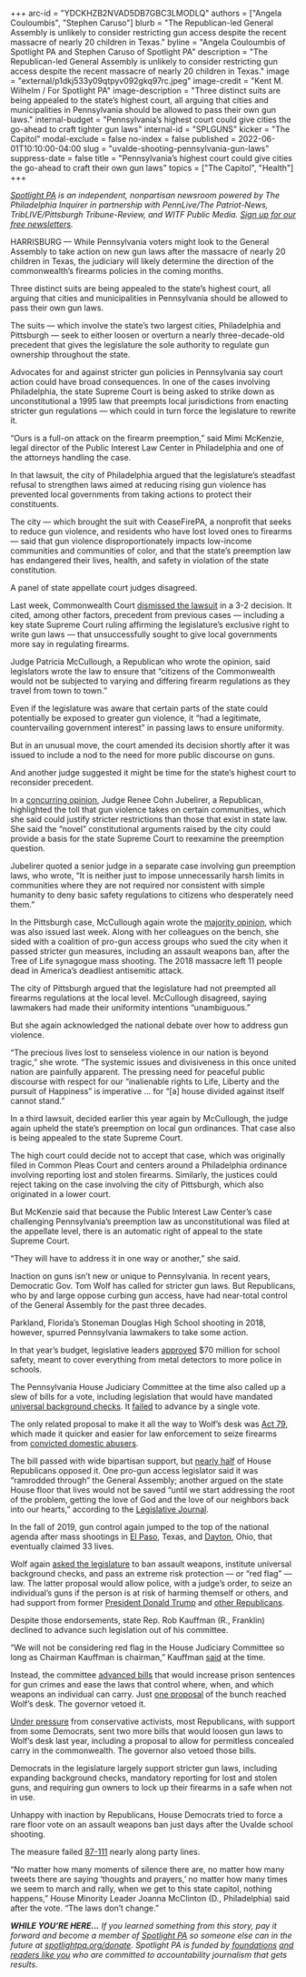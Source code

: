 +++
arc-id = "YDCKHZB2NVAD5DB7GBC3LMODLQ"
authors = ["Angela Couloumbis", "Stephen Caruso"]
blurb = "The Republican-led General Assembly is unlikely to consider restricting gun access despite the recent massacre of nearly 20 children in Texas."
byline = "Angela Couloumbis of Spotlight PA and Stephen Caruso of Spotlight PA"
description = "The Republican-led General Assembly is unlikely to consider restricting gun access despite the recent massacre of nearly 20 children in Texas."
image = "external/p1dkj533y09qtpyv092gkq97rc.jpeg"
image-credit = "Kent M. Wilhelm / For Spotlight PA"
image-description = "Three distinct suits are being appealed to the state’s highest court, all arguing that cities and municipalities in Pennsylvania should be allowed to pass their own gun laws."
internal-budget = "Pennsylvania’s highest court could give cities the go-ahead to craft tighter gun laws"
internal-id = "SPLGUNS"
kicker = "The Capitol"
modal-exclude = false
no-index = false
published = 2022-06-01T10:10:00-04:00
slug = "uvalde-shooting-pennsylvania-gun-laws"
suppress-date = false
title = "Pennsylvania’s highest court could give cities the go-ahead to craft their own gun laws"
topics = ["The Capitol", "Health"]
+++

<a href="https://www.spotlightpa.org/"><i>Spotlight PA</i></a><i> is an independent, nonpartisan newsroom powered by The Philadelphia Inquirer in partnership with PennLive/The Patriot-News, TribLIVE/Pittsburgh Tribune-Review, and WITF Public Media. </i><a href="https://www.spotlightpa.org/newsletters"><i>Sign up for our free newsletters</i></a><i>.</i>

HARRISBURG — While Pennsylvania voters might look to the General Assembly to take action on new gun laws after the massacre of nearly 20 children in Texas, the judiciary will likely determine the direction of the commonwealth’s firearms policies in the coming months.

Three distinct suits are being appealed to the state’s highest court, all arguing that cities and municipalities in Pennsylvania should be allowed to pass their own gun laws.

The suits — which involve the state’s two largest cities, Philadelphia and Pittsburgh — seek to either loosen or overturn a nearly three-decade-old precedent that gives the legislature the sole authority to regulate gun ownership throughout the state.

Advocates for and against stricter gun policies in Pennsylvania say court action could have broad consequences. In one of the cases involving Philadelphia, the state Supreme Court is being asked to strike down as unconstitutional a 1995 law that preempts local jurisdictions from enacting stricter gun regulations — which could in turn force the legislature to rewrite it.

<script src="https://www.spotlightpa.org/embed.js" async></script><div data-spl-embed-version="1" data-spl-src="https://www.spotlightpa.org/embeds/newsletter/"></div>

“Ours is a full-on attack on the firearm preemption,” said Mimi McKenzie, legal director of the Public Interest Law Center in Philadelphia and one of the attorneys handling the case.

In that lawsuit, the city of Philadelphia argued that the legislature’s steadfast refusal to strengthen laws aimed at reducing rising gun violence has prevented local governments from taking actions to protect their constituents.

The city — which brought the suit with CeaseFirePA, a nonprofit that seeks to reduce gun violence, and residents who have lost loved ones to firearms — said that gun violence disproportionately impacts low-income communities and communities of color, and that the state’s preemption law has endangered their lives, health, and safety in violation of the state constitution.

A panel of state appellate court judges disagreed.

Last week, Commonwealth Court <a href="https://www.pubintlaw.org/wp-content/uploads/2022/05/22.05.27-Amended-Opinion.pdf">dismissed the lawsuit</a> in a 3-2 decision. It cited, among other factors, precedent from previous cases — including a key state Supreme Court ruling affirming the legislature’s exclusive right to write gun laws — that unsuccessfully sought to give local governments more say in regulating firearms.

Judge Patricia McCullough, a Republican who wrote the opinion, said legislators wrote the law to ensure that “citizens of the Commonwealth would not be subjected to varying and differing firearm regulations as they travel from town to town.”

Even if the legislature was aware that certain parts of the state could potentially be exposed to greater gun violence, it “had a legitimate, countervailing government interest” in passing laws to ensure uniformity.

But in an unusual move, the court amended its decision shortly after it was issued to include a nod to the need for more public discourse on guns.

And another judge suggested it might be time for the state’s highest court to reconsider precedent.

In a <a href="https://www.pubintlaw.org/wp-content/uploads/2022/05/22.05.26-Concurring-Opinion.pdf">concurring opinion</a>, Judge Renee Cohn Jubelirer, a Republican, highlighted the toll that gun violence takes on certain communities, which she said could justify stricter restrictions than those that exist in state law. She said the “novel” constitutional arguments raised by the city could provide a basis for the state Supreme Court to reexamine the preemption question.

Jubelirer quoted a senior judge in a separate case involving gun preemption laws, who wrote, “It is neither just to impose unnecessarily harsh limits in communities where they are not required nor consistent with simple humanity to deny basic safety regulations to citizens who desperately need them.”

In the Pittsburgh case, McCullough again wrote the <a href="https://assets.nationbuilder.com/firearmspolicycoalition/pages/5237/attachments/original/1653659153/FOAC_v_Pittsburgh_Opinion.pdf?1653659153">majority opinion</a>, which was also issued last week. Along with her colleagues on the bench, she sided with a coalition of pro-gun access groups who sued the city when it passed stricter gun measures, including an assault weapons ban, after the Tree of Life synagogue mass shooting. The 2018 massacre left 11 people dead in America’s deadliest antisemitic attack.

The city of Pittsburgh argued that the legislature had not preempted all firearms regulations at the local level. McCullough disagreed, saying lawmakers had made their uniformity intentions “unambiguous.”

But she again acknowledged the national debate over how to address gun violence.

“The precious lives lost to senseless violence in our nation is beyond tragic,” she wrote. “The systemic issues and divisiveness in this once united nation are painfully apparent. The pressing need for peaceful public discourse with respect for our “inalienable rights to Life, Liberty and the pursuit of Happiness” is imperative … for “[a] house divided against itself cannot stand.”

In a third lawsuit, decided earlier this year again by McCullough, the judge again upheld the state’s preemption on local gun ordinances. That case also is being appealed to the state Supreme Court.

The high court could decide not to accept that case, which was originally filed in Common Pleas Court and centers around a Philadelphia ordinance involving reporting lost and stolen firearms. Similarly, the justices could reject taking on the case involving the city of Pittsburgh, which also originated in a lower court.

But McKenzie said that because the Public Interest Law Center’s case challenging Pennsylvania’s preemption law as unconstitutional was filed at the appellate level, there is an automatic right of appeal to the state Supreme Court.

“They will have to address it in one way or another,” she said.

Inaction on guns isn’t new or unique to Pennsylvania. In recent years, Democratic Gov. Tom Wolf has called for stricter gun laws. But Republicans, who by and large oppose curbing gun access, have had near-total control of the General Assembly for the past three decades.

Parkland, Florida’s Stoneman Douglas High School shooting in 2018, however, spurred Pennsylvania lawmakers to take some action.

In that year’s budget, legislative leaders <a href="https://web.archive.org/20220601161107/https://www.psba.org/2018/06/statement-2018-19-state-budget/">approved</a> $70 million for school safety, meant to cover everything from metal detectors to more police in schools.

The Pennsylvania House Judiciary Committee at the time also called up a slew of bills for a vote, including legislation that would have mandated <a href="https://billypenn.com/2018/07/13/universal-background-checks-failed-by-1-vote-but-gun-control-supporters-could-still-win/">universal background checks</a>. It <a href="https://www.legis.state.pa.us/cfdocs/legis/RCC/PUBLIC/listVoteSummaryH.cfm?sYear=2017&sInd=0&cteeCde=24&theDate=06/20/2018&RollCallId=1764">failed</a> to advance by a single vote.

The only related proposal to make it all the way to Wolf’s desk was <a href="https://www.legis.state.pa.us/cfdocs/legis/li/uconsCheck.cfm?yr=2018&sessInd=0&act=79">Act 79,</a> which made it quicker and easier for law enforcement to seize firearms from <a href="https://whyy.org/articles/new-pa-gun-restrictions-in-domestic-abuse-cases-begin-wednesday/">convicted domestic abusers</a>.

The bill passed with wide bipartisan support, but <a href="https://www.legis.state.pa.us/CFDOCS/Legis/RC/Public/rc_view_action2.cfm?sess_yr=2017&sess_ind=0&rc_body=H&rc_nbr=1477">nearly half</a> of House Republicans opposed it. One pro-gun access legislator said it was “ramrodded through” the General Assembly; another argued on the state House floor that lives would not be saved “until we start addressing the root of the problem, getting the love of God and the love of our neighbors back into our hearts,” according to the <a href="https://www.legis.state.pa.us/WU01/LI/HJ/2018/0/20180926.pdf">Legislative Journal</a>.

In the fall of 2019, gun control again jumped to the top of the national agenda after mass shootings in <a href="https://www.texastribune.org/2021/08/03/el-paso-walmart-mass-shooting-legislature/">El Paso</a>, Texas, and <a href="https://www.wlwt.com/article/fbi-releases-report-on-investigation-into-motive-behind-dayton-mass-shooting/38376786">Dayton</a>, Ohio, that eventually claimed 33 lives.

Wolf again <a href="https://www.penncapital-star.com/government-politics/wolf-calls-for-swift-passage-of-red-flag-law-universal-background-checks-in-wake-of-el-paso-dayton-shootings/">asked the legislature</a> to ban assault weapons, institute universal background checks, and pass an extreme risk protection — or “red flag” — law. The latter proposal would allow police, with a judge’s order, to seize an individual’s guns if the person is at risk of harming themself or others, and had support from former <a href="https://www.penncapital-star.com/government-politics/trump-wants-states-to-pass-red-flag-gun-laws-will-the-pennsylvania-legislature-comply/">President Donald Trump</a> and <a href="https://www.penncapital-star.com/civil-rights-social-justice/how-one-republican-lawmaker-is-trying-to-balance-gun-rights-and-due-process-in-pennsylvania/">other Republicans</a>.

Despite those endorsements, state Rep. Rob Kauffman (R., Franklin) declined to advance such legislation out of his committee.

“We will not be considering red flag in the House Judiciary Committee so long as Chairman Kauffman is chairman,” Kauffman <a href="https://www.penncapital-star.com/civil-rights-social-justice/house-judiciary-chairman-says-he-wont-consider-red-flag-proposal-advances-pro-gun-bills/">said</a> at the time.

Instead, the committee <a href="https://www.legis.state.pa.us/cfdocs/legis/CMS/ArchiveDetails.cfm?SessYear=2019&MeetingId=488&Code=24&Chamber=H">advanced bills</a> that would increase prison sentences for gun crimes and ease the laws that control where, when, and which weapons an individual can carry. Just <a href="https://www.legis.state.pa.us/cfdocs/billinfo/billinfo.cfm?syear=2019&sind=0&body=H&type=B&bn=1747">one proposal</a> of the bunch reached Wolf’s desk. The governor vetoed it.

<script src="https://www.spotlightpa.org/embed.js" async></script><div data-spl-embed-version="1" data-spl-src="https://www.spotlightpa.org/embeds/donate/?eyebrow_text=SPRING%20MEMBER%20DRIVE%20&cta_text=GIVE%20NOW%2C%20WE'LL%20DOUBLE%20IT&teaser_text=This%20story%20by%20Spotlight%20PA%20is%20available%20to%20everyone%20at%20no%20cost%20thanks%20to%20our%20members.%20%3Cb%3EMake%20a%20gift%20during%20our%20spring%20member%20drive%20and%20your%20support%20will%20be%20DOUBLED.%3C%2Fb%3E"></div>

<a href="https://www.penncapital-star.com/government-politics/we-have-an-obligation-house-republicans-advance-bills-to-restrict-reproductive-health-expand-gun-rights/">Under pressure</a> from conservative activists, most Republicans, with support from some Democrats, sent two more bills that would loosen gun laws to Wolf’s desk last year, including a proposal to allow for permitless concealed carry in the commonwealth. The governor also vetoed those bills.

Democrats in the legislature largely support stricter gun laws, including expanding background checks, mandatory reporting for lost and stolen guns, and requiring gun owners to lock up their firearms in a safe when not in use.

Unhappy with inaction by Republicans, House Democrats tried to force a rare floor vote on an assault weapons ban just days after the Uvalde school shooting.

The measure failed <a href="https://www.legis.state.pa.us/cfdocs/legis/RC/Public/rc_view_action2.cfm?sess_yr=2021&sess_ind=0&rc_body=H&rc_nbr=913">87-111</a> nearly along party lines.

“No matter how many moments of silence there are, no matter how many tweets there are saying ‘thoughts and prayers,’ no matter how many times we seem to march and rally, when we get to this state capitol, nothing happens,” House Minority Leader Joanna McClinton (D., Philadelphia) said after the vote. “The laws don’t change.”

<i><b>WHILE YOU’RE HERE...</b></i><i> If you learned something from this story, pay it forward and become a member of </i><a href="https://www.spotlightpa.org/"><i>Spotlight PA</i></a><i> so someone else can in the future at </i><a href="http://spotlightpa.org/donate"><i>spotlightpa.org/donate</i></a><i>. Spotlight PA is funded by</i><a href="https://www.spotlightpa.org/support"><i> foundations</i></a><i> </i><a href="https://www.spotlightpa.org/support"><i>and readers like you</i></a><i> who are committed to accountability journalism that gets results.</i>

